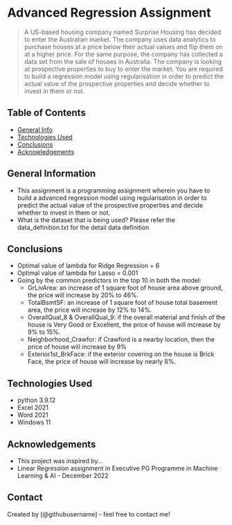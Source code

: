 # Advanced Regression Assignment
> A US-based housing company named Surprise Housing has decided to enter the Australian market. The company uses data analytics to purchase houses at a price below their actual values and flip them on at a higher price. For the same purpose, the company has collected a data set from the sale of houses in Australia. The company is looking at prospective properties to buy to enter the market. You are required to build a regression model using regularisation in order to predict the actual value of the prospective properties and decide whether to invest in them or not.


## Table of Contents
* [General Info](#general-information)
* [Technologies Used](#technologies-used)
* [Conclusions](#conclusions)
* [Acknowledgements](#acknowledgements)

<!-- You can include any other section that is pertinent to your problem -->

## General Information
- This assignment is a programming assignment wherein you have to build a advanced regression model using regularisation in order to predict the actual value of the prospective properties and decide whether to invest in them or not.
- What is the dataset that is being used? Please refer the data_definition.txt for the detail data definition

<!-- You don't have to answer all the questions - just the ones relevant to your project. -->

## Conclusions
- Optimal value of lambda for Ridge Regression = 6
- Optimal value of lambda for Lasso = 0.001
- Going by the common predictors in the top 10 in both the model:
  - GrLivArea: an increase of 1 square foot of house area above ground, the price will increase by 20% to 46%.
  - TotalBsmtSF: an increase of 1 square foot of house total basement area, the price will increase by 12% to 14%.
  - OverallQual_8 & OverallQual_9: if the overall material and finish of the house is Very Good or Excellent, the price of house will increase by 9% to 15%.
  - Neighborhood_Crawfor: if Crawford is a nearby location, then the price of house will increase by 9%
  - Exterior1st_BrkFace: if the exterior covering on the house is Brick Face, the price of house will increase by nearly 8%.

<!-- You don't have to answer all the questions - just the ones relevant to your project. -->


## Technologies Used
- python 3.9.12
- Excel 2021
- Word 2021
- Windows 11

<!-- As the libraries versions keep on changing, it is recommended to mention the version of library used in this project -->

## Acknowledgements
- This project was inspired by...
- Linear Regression assignment in Executive PG Programme in Machine Learning & AI - December 2022


## Contact
Created by [@githubusername] - feel free to contact me!


<!-- Optional -->
<!-- ## License -->
<!-- This project is open source and available under the [... License](). -->

<!-- You don't have to include all sections - just the one's relevant to your project -->
